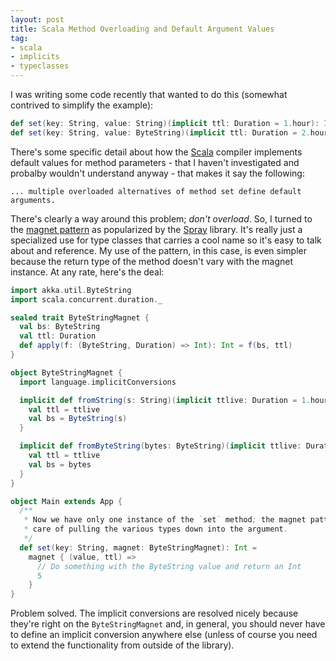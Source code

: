 ```yaml
---
layout: post
title: Scala Method Overloading and Default Argument Values
tag:
- scala
- implicits
- typeclasses
---
```

I was writing some code recently that wanted to do this (somewhat contrived to simplify the example):

``` scala
def set(key: String, value: String)(implicit ttl: Duration = 1.hour): Int
def set(key: String, value: ByteString)(implicit ttl: Duration = 2.hours): Int
```

There's some specific detail about how the [Scala][1] compiler implements default values for method parameters - that I haven't investigated and probalby wouldn't understand anyway - that makes it say the following:

```
... multiple overloaded alternatives of method set define default arguments.
```

There's clearly a way around this problem; _don't overload_.  So, I turned to the [magnet pattern][3] as popularized by the [Spray][2] library.  It's really just a specialized use for type classes that carries a cool name so it's easy to talk about and reference.  My use of the pattern, in this case, is even simpler because the return type of the method doesn't vary with the magnet instance.  At any rate, here's the deal:

``` scala
import akka.util.ByteString
import scala.concurrent.duration._

sealed trait ByteStringMagnet {
  val bs: ByteString
  val ttl: Duration
  def apply(f: (ByteString, Duration) => Int): Int = f(bs, ttl)
}

object ByteStringMagnet {
  import language.implicitConversions

  implicit def fromString(s: String)(implicit ttlive: Duration = 1.hour): ByteStringMagnet = new ByteStringMagnet {
    val ttl = ttlive
    val bs = ByteString(s)
  }

  implicit def fromByteString(bytes: ByteString)(implicit ttlive: Duration = 2.hours): ByteStringMagnet = new ByteStringMagnet {
    val ttl = ttlive
    val bs = bytes
  }
}

object Main extends App {
  /**
   * Now we have only one instance of the `set` method; the magnet pattern takes
   * care of pulling the various types down into the argument.
   */
  def set(key: String, magnet: ByteStringMagnet): Int =
    magnet { (value, ttl) =>
      // Do something with the ByteString value and return an Int
      5
    }
}
```

Problem solved.  The implicit conversions are resolved nicely because they're right on the `ByteStringMagnet` and, in general, you should never have to define an implicit conversion anywhere else (unless of course you need to extend the functionality from outside of the library).

  [1]: http://scala-lang.org "Scala"
  [2]: http://spray.io "Spray"
  [3]: http://spray.io/blog/2012-12-13-the-magnet-pattern/ "The magnet pattern"
